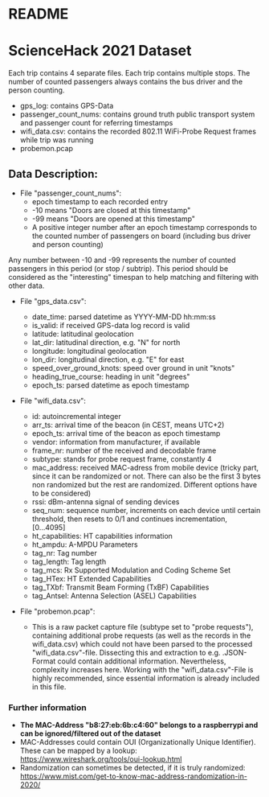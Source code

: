 # README

# ScienceHack 2021 Dataset

Each trip contains 4 separate files. Each trip contains multiple stops. The number of counted passengers always contains the bus driver and the person counting.
* gps_log: contains GPS-Data
* passenger_count_nums: contains ground truth public transport system and passenger count for referring timestamps
* wifi_data.csv: contains the recorded 802.11 WiFi-Probe Request frames while trip was running
* probemon.pcap

## Data Description:
* File "passenger_count_nums":  
    * epoch timestamp to each recorded entry
    * -10 means "Doors are closed at this timestamp"
    * -99 means "Doors are opened at this timestamp"
    * A positive integer number after an epoch timestamp corresponds to the counted number of passengers on board (including bus driver and person counting)
      
Any number between -10 and -99 represents the number of counted passengers in this period (or stop / subtrip). This period should be considered as the "interesting" timespan to help matching and filtering with other data.
  

* File "gps_data.csv":
  * date_time: parsed datetime as YYYY-MM-DD hh:mm:ss
  * is_valid: if received GPS-data log record is valid
  * latitude: latitudinal geolocation
  * lat_dir: latitudinal direction, e.g. "N" for north 
  * longitude: longitudinal geolocation
  * lon_dir: longitudinal direction, e.g. "E" for east 
  * speed_over_ground_knots: speed over ground in unit "knots"
  * heading_true_course: heading in unit "degrees"
  * epoch_ts: parsed datetime as epoch timestamp


* File "wifi_data.csv":
  * id: autoincremental integer
  * arr_ts: arrival time of the beacon (in CEST, means UTC+2)
  * epoch_ts: arrival time of the beacon as epoch timestamp  
  * vendor: information from manufacturer, if available
  * frame_nr: number of the received and decodable frame
  * subtype: stands for probe request frame, constantly 4
  * mac_address: received MAC-adress from mobile device (tricky part, since it can be randomized or not. There can also be the first 3 bytes non randomized but the rest are randomized. Different options have to be considered)
  * rssi: dBm-antenna signal of sending devices
  * seq_num: sequence number, increments on each device until certain threshold, then resets to 0/1 and continues incrementation, [0...4095]
  * ht_capabilities: HT capabilities information
  * ht_ampdu: A-MPDU Parameters
  * tag_nr: Tag number
  * tag_length: Tag length
  * tag_mcs: Rx Supported Modulation and Coding Scheme Set
  * tag_HTex: HT Extended Capabilities
  * tag_TXbf: Transmit Beam Forming (TxBF) Capabilities
  * tag_Antsel: Antenna Selection (ASEL) Capabilities  
  

* File "probemon.pcap":
  * This is a raw packet capture file (subtype set to "probe requests"), containing additional probe requests (as well as the records in the wifi_data.csv) which could not have been parsed to the processed "wifi_data.csv"-file. Dissecting this and extraction to e.g. .JSON-Format could contain additional information. Nevertheless, complexity increases here. Working with the "wifi_data.csv"-File is highly recommended, since essential information is already included in this file.

  
### Further information
+ **The MAC-Address "b8:27:eb:6b:c4:60" belongs to a raspberrypi and can be ignored/filtered out of the dataset**
+ MAC-Addresses could contain OUI (Organizationally Unique Identifier). These can be mapped by a lookup: https://www.wireshark.org/tools/oui-lookup.html
+ Randomization can sometimes be detected, if it is truly randomized: https://www.mist.com/get-to-know-mac-address-randomization-in-2020/

